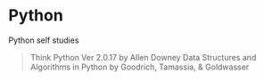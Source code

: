 # Python

Python self studies

>Think Python Ver 2.0.17 by Allen Downey
>Data Structures and Algorithms in Python by Goodrich, Tamassia, & Goldwasser
